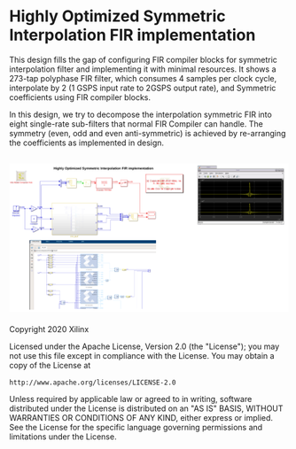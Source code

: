 # Highly Optimized Symmetric Interpolation FIR implementation

This design fills the gap of configuring FIR compiler blocks for symmetric interpolation filter and implementing it with minimal resources. It shows a 273-tap polyphase FIR filter, which consumes 4 samples per clock cycle, interpolate by 2 (1 GSPS input rate to 2GSPS output rate), and Symmetric coefficients using FIR compiler blocks.

In this design, we try to decompose the interpolation symmetric FIR into eight single-rate sub-filters that normal FIR Compiler can handle. The symmetry (even, odd and even anti-symmetric) is achieved by re-arranging the coefficients as implemented in design.

![](images/screen_shot.PNG)
------------
Copyright 2020 Xilinx

Licensed under the Apache License, Version 2.0 (the "License");
you may not use this file except in compliance with the License.
You may obtain a copy of the License at

    http://www.apache.org/licenses/LICENSE-2.0

Unless required by applicable law or agreed to in writing, software
distributed under the License is distributed on an "AS IS" BASIS,
WITHOUT WARRANTIES OR CONDITIONS OF ANY KIND, either express or implied.
See the License for the specific language governing permissions and
limitations under the License.
